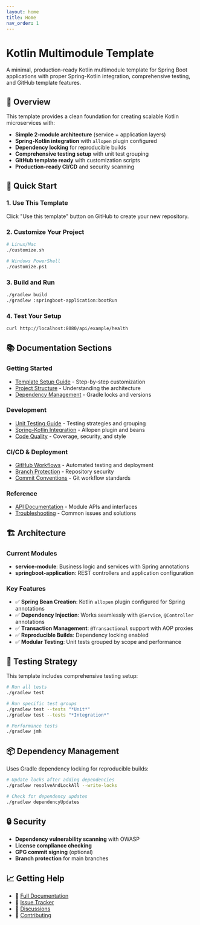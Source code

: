 ```yaml
---
layout: home
title: Home
nav_order: 1
---
```


# Kotlin Multimodule Template

A minimal, production-ready Kotlin multimodule template for Spring Boot applications with proper Spring-Kotlin
integration, comprehensive testing, and GitHub template features.

## 🎯 Overview

This template provides a clean foundation for creating scalable Kotlin microservices with:

- **Simple 2-module architecture** (service + application layers)
- **Spring-Kotlin integration** with `allopen` plugin configured
- **Dependency locking** for reproducible builds
- **Comprehensive testing setup** with unit test grouping
- **GitHub template ready** with customization scripts
- **Production-ready CI/CD** and security scanning

## 🚀 Quick Start

### 1. Use This Template

Click "Use this template" button on GitHub to create your new repository.

### 2. Customize Your Project

```bash
# Linux/Mac
./customize.sh

# Windows PowerShell  
./customize.ps1
```

### 3. Build and Run

```bash
./gradlew build
./gradlew :springboot-application:bootRun
```

### 4. Test Your Setup

```bash
curl http://localhost:8080/api/example/health
```

## 📚 Documentation Sections

### Getting Started

- [Template Setup Guide](./template-setup.md) - Step-by-step customization
- [Project Structure](./project-structure.md) - Understanding the architecture
- [Dependency Management](./dependency-management.md) - Gradle locks and versions

### Development

- [Unit Testing Guide](./unit-testing.md) - Testing strategies and grouping
- [Spring-Kotlin Integration](./spring-kotlin.md) - Allopen plugin and beans
- [Code Quality](./code-quality.md) - Coverage, security, and style

### CI/CD & Deployment

- [GitHub Workflows](./workflows.md) - Automated testing and deployment
- [Branch Protection](./branch-protection.md) - Repository security
- [Commit Conventions](./commit-conventions.md) - Git workflow standards

### Reference

- [API Documentation](./api/) - Module APIs and interfaces
- [Troubleshooting](./troubleshooting.md) - Common issues and solutions

## 🏗️ Architecture

### Current Modules

- **service-module**: Business logic and services with Spring annotations
- **springboot-application**: REST controllers and application configuration

### Key Features

- ✅ **Spring Bean Creation**: Kotlin `allopen` plugin configured for Spring annotations
- ✅ **Dependency Injection**: Works seamlessly with `@Service`, `@Controller` annotations
- ✅ **Transaction Management**: `@Transactional` support with AOP proxies
- ✅ **Reproducible Builds**: Dependency locking enabled
- ✅ **Modular Testing**: Unit tests grouped by scope and performance

## 🧪 Testing Strategy

This template includes comprehensive testing setup:

```bash
# Run all tests
./gradlew test

# Run specific test groups
./gradlew test --tests "*Unit*"
./gradlew test --tests "*Integration*"

# Performance tests
./gradlew jmh
```

## 📦 Dependency Management

Uses Gradle dependency locking for reproducible builds:

```bash
# Update locks after adding dependencies
./gradlew resolveAndLockAll --write-locks

# Check for dependency updates
./gradlew dependencyUpdates
```

## 🔒 Security

- **Dependency vulnerability scanning** with OWASP
- **License compliance checking**
- **GPG commit signing** (optional)
- **Branch protection** for main branches

## 📈 Getting Help

- 📖 [Full Documentation](./template-setup.md)
- 🐛 [Issue Tracker](https://github.com/programmer-newbie-code/kotlin-multimodule-template/issues)
- 💬 [Discussions](https://github.com/programmer-newbie-code/kotlin-multimodule-template/discussions)
- 📧 [Contributing](./contributing.md)
